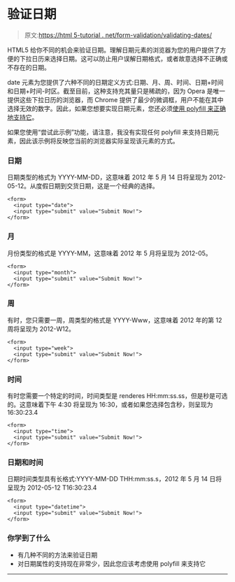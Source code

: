 # 验证日期

> 原文:[https://html 5-tutorial . net/form-validation/validating-dates/](https://html5-tutorial.net/form-validation/validating-dates/)

HTML5 给你不同的机会来验证日期。理解日期元素的浏览器为您的用户提供了方便的下拉日历来选择日期。这可以防止用户误解日期格式，或者故意选择不正确或不存在的日期。

date 元素为您提供了六种不同的日期定义方式:日期、月、周、时间、日期+时间和日期+时间-时区。截至目前，这种支持充其量只是稀疏的，因为 Opera 是唯一提供这些下拉日历的浏览器，而 Chrome 提供了最少的微调框，用户不能在其中选择无效的数字。因此，如果您想要实现日期元素，您还必须[使用 polyfill 来正确地支持它](/form-validation/polyfills-for-form-validation/)。

如果您使用“尝试此示例”功能，请注意，我没有实现任何 polyfill 来支持日期元素，因此该示例将反映您当前的浏览器实际呈现该元素的方式。

### 日期

日期类型的格式为 YYYY-MM-DD，这意味着 2012 年 5 月 14 日将呈现为 2012-05-12。从度假日期到交货日期，这是一个经典的选择。

```
<form>
  <input type="date">
  <input type="submit" value="Submit Now!">
</form>
```

<input type="hidden" name="IL_IN_ARTICLE">

### 月

月份类型的格式是 YYYY-MM，这意味着 2012 年 5 月将呈现为 2012-05。

```
<form>
  <input type="month">
  <input type="submit" value="Submit Now!">
</form>
```

### 周

有时，您只需要一周，周类型的格式是 YYYY-Www，这意味着 2012 年的第 12 周将呈现为 2012-W12。

```
<form>
  <input type="week">
  <input type="submit" value="Submit Now!">
</form>
```

### 时间

有时您需要一个特定的时间，时间类型是 renderes HH:mm:ss.ss，但是秒是可选的。这意味着下午 4:30 将呈现为 16:30，或者如果您选择包含秒，则呈现为 16:30:23.4

```
<form>
  <input type="time">
  <input type="submit" value="Submit Now!">
</form>
```

### 日期和时间

日期时间类型具有长格式:YYYY-MM-DD THH:mm:ss.s，2012 年 5 月 14 日将呈现为 2012-05-12 T16:30:23.4

```
<form>
  <input type="datetime">
  <input type="submit" value="Submit Now!">
</form>
```

### 你学到了什么

*   有几种不同的方法来验证日期
*   对日期属性的支持现在非常少，因此您应该考虑使用 polyfill 来支持它

* * *
